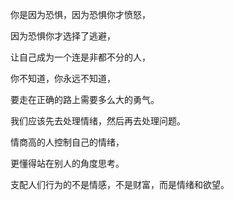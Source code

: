 你是因为恐惧，因为恐惧你才愤怒，

因为恐惧你才选择了逃避，

让自己成为一个连是非都不分的人，

你不知道，你永远不知道，

要走在正确的路上需要多么大的勇气。

我们应该先去处理情绪，然后再去处理问题。

情商高的人控制自己的情绪，

更懂得站在别人的角度思考。

支配人们行为的不是情感，不是财富，而是情绪和欲望。
